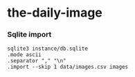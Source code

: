 # the-daily-image

### Sqlite import
```
sqlite3 instance/db.sqlite
.mode ascii
.separator "," "\n"
.import --skip 1 data/images.csv images
```